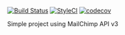 [![Build Status](https://travis-ci.org/e-novinfo/mailchimpapi.svg?branch=master)](https://travis-ci.org/e-novinfo/mailchimpapi)
[![StyleCI](https://styleci.io/repos/75374089/shield?branch=master)](https://styleci.io/repos/75374089)
[![codecov](https://codecov.io/gh/e-novinfo/mailchimpapi/branch/master/graph/badge.svg)](https://codecov.io/gh/e-novinfo/mailchimpapi)

Simple project using MailChimp API v3
